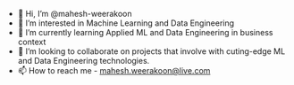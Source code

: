 - 👋 Hi, I’m @mahesh-weerakoon
- 👀 I’m interested in Machine Learning and Data Engineering
- 🌱 I’m currently learning Applied ML and Data Engineering in business context
- 💞️ I’m looking to collaborate on projects that involve with cuting-edge ML and Data Engineering technologies.
- 📫 How to reach me - mahesh.weerakoon@live.com

<!---
mahesh-weerakoon/mahesh-weerakoon is a ✨ special ✨ repository because its `README.md` (this file) appears on your GitHub profile.
You can click the Preview link to take a look at your changes.
--->
